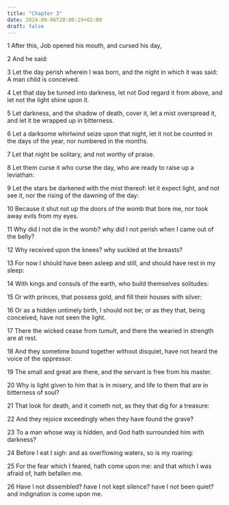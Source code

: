 ```yaml
---
title: "Chapter 3"
date: 2024-09-06T20:00:29+02:00
draft: false
---
```



1 After this, Job opened his mouth, and cursed his day,

2 And he said:

3 Let the day perish wherein I was born, and the night in which it was said: A man child is conceived.

4 Let that day be turned into darkness, let not God regard it from above, and let not the light shine upon it.

5 Let darkness, and the shadow of death, cover it, let a mist overspread it, and let it be wrapped up in bitterness.

6 Let a darksome whirlwind seize upon that night, let it not be counted in the days of the year, nor numbered in the months.

7 Let that night be solitary, and not worthy of praise.

8 Let them curse it who curse the day, who are ready to raise up a leviathan:

9 Let the stars be darkened with the mist thereof: let it expect light, and not see it, nor the rising of the dawning of the day:

10 Because it shut not up the doors of the womb that bore me, nor took away evils from my eyes.

11 Why did I not die in the womb? why did I not perish when I came out of the belly?

12 Why received upon the knees? why suckled at the breasts?

13 For now I should have been asleep and still, and should have rest in my sleep:

14 With kings and consuls of the earth, who build themselves solitudes:

15 Or with princes, that possess gold, and fill their houses with silver:

16 Or as a hidden untimely birth, I should not be; or as they that, being conceived, have not seen the light.

17 There the wicked cease from tumult, and there the wearied in strength are at rest.

18 And they sometime bound together without disquiet, have not heard the voice of the oppressor.

19 The small and great are there, and the servant is free from his master.

20 Why is light given to him that is in misery, and life to them that are in bitterness of soul?

21 That look for death, and it cometh not, as they that dig for a treasure:

22 And they rejoice exceedingly when they have found the grave?

23 To a man whose way is hidden, and God hath surrounded him with darkness?

24 Before I eat I sigh: and as overflowing waters, so is my roaring:

25 For the fear which I feared, hath come upon me: and that which I was afraid of, hath befallen me.

26 Have I not dissembled? have I not kept silence? have I not been quiet? and indignation is come upon me.

